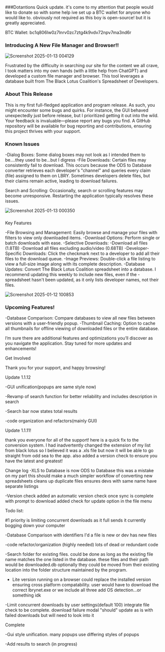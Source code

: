 ###Dotantions
Quick update. it's come to my attention that people would like to donate so with some help ive set up a BTC wallet for anyone who would like to. obviously not required as this boy is open-source! but it is greatly appreciated. 

BTC Wallet: bc1q806lw0z7lnrv0zc7ztg4k9vdv72npv7ma3nd6r


### Introducing A New File Manager and Browser!!

![Screenshot 2025-01-13 004129](https://github.com/user-attachments/assets/a5a85930-1195-4a17-8f2f-91a8b8baeabb)

Frustrated by the difficulty in searching our site for the content we all crave, I took matters into my own hands (with a little help from ChatGPT) and developed a custom file manager and browser. This tool leverages a database built from The Black Lotus Coalition's Spreadsheet of Developers.

### About This Release

This is my first full-fledged application and program release. As such, you might encounter some bugs and quirks. For instance, the GUI behaved unexpectedly just before release, but I prioritized getting it out into the wild. Your feedback is invaluable—please report any bugs you find. A GitHub repository will be available for bug reporting and contributions, ensuring this project thrives with your support.

### Known Issues

-Dialog Boxes: Some dialog boxes may not look as I intended them to be....they used to be...but I digress
-File Downloads: Certain files may consistently fail to download. This occurs because the ODS to Database converter retrieves each developer's "channel" and queries every claim (file) assigned to them on LBRY. Sometimes developers delete files, but their claims remain active, leading to download failures.

Search and Scrolling: Occasionally, search or scrolling features may become unresponsive. Restarting the application typically resolves these issues.

![Screenshot 2025-01-13 000350](https://github.com/user-attachments/assets/f3d6b14f-1d5e-4c55-8356-e70c07cf15ed)
### 
Key Features

-File Browsing and Management: Easily browse and manage your files with filters to view only downloaded items.
-Download Options: Perform single or batch downloads with ease.
-Selective Downloads:
-Download all files (1.8TB)
-Download all files excluding audio/video (0.68TB)
-Developer-Specific Downloads: Click the checkmark next to a developer to add all their files to the download queue.
-Image Previews: Double-click a file listing to view a full-size image along with its complete description.
-Database Updates: Convert The Black Lotus Coalition spreadsheet into a database. I recommend updating this weekly to include new files, even if the -spreadsheet hasn't been updated, as it only lists developer names, not their files.

![Screenshot 2025-01-12 100853](https://github.com/user-attachments/assets/20c06df4-7971-4c7c-9f00-0410e7d96337)

### Upcoming Features!

-Database Comparison: Compare databases to view all new files between versions with a user-friendly popup.
-Thumbnail Caching: Option to cache all thumbnails for offline viewing of downloaded files or the entire database.

I’m sure there are additional features and optimizations you’ll discover as you navigate the application. Stay tuned for more updates and enhancements!

Get Involved

Thank you for your support, and happy browsing!



Update 1.1.12

-GUI unification(popups are same style now)

-Revamp of search function for better reliability and includes description in search

-Search bar now states total results

-code organization and refactors(mainly GUI)



Update 1.1.11!

thank you everyone for all of the support! here is a quick fix to the conversion system. I had inadvertently changed the extension of my list from black lotus so I believed it was a .xls file but now it will be able to go straight from odd sea to the app. also added a version check to ensure you have the latest and greatest!

Change log
-XLS to Database is now ODS to Database
this was a mistake on my part this should make a much simpler workflow of converting new spreadsheets
cleans up duplicate files
ensures devs with same name have separate listings

-Version check
added an automatic version check once sync is complete with prompt to download
added check for update option in the file menu






Todo list:

#1 priority is limiting concurrent downloads as it full sends it currently bogging down your computer

-Database Comparison with identifiers I'd a file is new or dev has new files

-code refactor/organization (highly needed) lots of dead or redundant code

-Search folder for existing files. could be done as long as the existing file name matches the one listed in the database. these files and their path would be downloaded.db optionally they could be moved from their existing location into the folder structure maintained by the program. 


- Lite version running on a browser could replace the installed version ensuring cross platform compatability. user would have to download the correct lbrynet.exe or we include all three add OS detection...or something idk

-Limit concurrent downloads by user settings(default 100) integrate file check to be complete. download failure modal "should" update as is with failed downloads but will need to look into it
  

Complete


-Gui style unification. many popups use differing styles of popups

-Add results to search (in progress)
